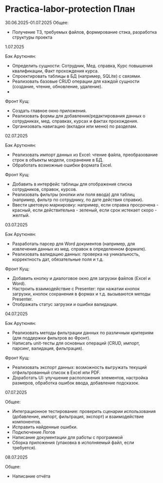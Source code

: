 # Practica-labor-protection План
30.06.2025-01.07.2025
Общее:
- Получение ТЗ, требуемых файлов, формирование стэка, разработка структуры проекта

1.07.2025

Бэк Арутюнян:
- Определить сущности: Сотрудник, Мед. справка, Курс повышения квалификации, Факт прохождения курса.
- Спроектировать таблицы в БД (например, SQLite) с связями.
- Реализовать базовые CRUD операции для каждой сущности (создание, чтение, обновление, удаление).
- 
Фронт Кущ:
- Создать главное окно приложения.
- Реализовать формы для добавления/редактирования данных о сотрудниках, мед. справках, курсах и фактах прохождения.
- Организовать навигацию (вкладки или меню) по разделам.

  
02.07.2025

Бэк Арутюнян:
- Реализовать импорт данных из Excel: чтение файла, преобразование строк в объекты модели, сохранение в БД.
- Обработать возможные ошибки формата Excel.
  
Фронт Кущ:
- Добавить в интерфейс таблицы для отображения списка сотрудников, справок, курсов.
- Реализовать фильтры (кнопки или поля ввода) для таблиц (например, фильтр по сотруднику, по дате действия справки).
- Ввести цветовую маркировку: например, если справка просрочена - красный, если действительна - зеленый, если срок истекает скоро - желтый.


03.07.2025

Бэк Арутюнян:
- Разработать парсер для Word документов (например, для извлечения данных из мед. справок в определенном формате).
- Реализовать валидацию данных: проверка на уникальность, корректность дат, обязательные поля и т.д.
  
Фронт Кущ:
- Добавить кнопку и диалоговое окно для загрузки файлов (Excel и Word).
- Настроить взаимодействие с Presenter: при нажатии кнопок загрузки, кнопок сохранения в формах и т.д. вызываются методы Presenter.
- Отображать статус загрузки и ошибки валидации.

  
04.07.2025

Бэк Арутюнян:
- Реализовать методы фильтрации данных по различным критериям (для поддержки фильтров во Фронт).
- Написать unit-тесты для основных операций (CRUD, импорт, парсинг, валидация, фильтрация).
  
Фронт Кущ:
- Реализовать экспорт данных: возможность выгружать текущий отфильтрованный список в Excel или PDF.
- Доработать UI: улучшение расположения элементов, настройка размеров, обработка ошибок ввода, добавление подсказок.


07.07.2025

Общее:
- Интеграционное тестирование: проверить сценарии использования (добавление, импорт, фильтрация, экспорт) и взаимодействие компонентов.
- Исправить найденные ошибки.
- Подключение Логов
- Написание документации для работы с программой
- Сборка приложения (упаковка в исполняемый файл, если требуется).

  
08.07.2025

Общее:
- Написание отчёта

